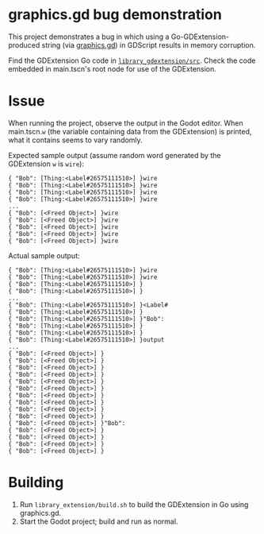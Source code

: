 # graphics.gd bug demonstration

This project demonstrates a bug in which using a Go-GDExtension-produced string (via [graphics.gd](https://github.com/grow-graphics/gd)) in GDScript results in memory corruption.

Find the GDExtension Go code in [`library_gdextension/src`](library_gdextension/src).
Check the code embedded in main.tscn's root node for use of the GDExtension.

# Issue
When running the project, observe the output in the Godot editor. When main.tscn.`w` (the variable containing data from the GDExtension) is printed, what it contains seems to vary randomly.

Expected sample output (assume random word generated by the GDExtension `w` is `wire`):
```
{ "Bob": [Thing:<Label#26575111510>] }wire
{ "Bob": [Thing:<Label#26575111510>] }wire
{ "Bob": [Thing:<Label#26575111510>] }wire
{ "Bob": [Thing:<Label#26575111510>] }wire
...
{ "Bob": [<Freed Object>] }wire
{ "Bob": [<Freed Object>] }wire
{ "Bob": [<Freed Object>] }wire
{ "Bob": [<Freed Object>] }wire
{ "Bob": [<Freed Object>] }wire
```
Actual sample output:
```
{ "Bob": [Thing:<Label#26575111510>] }wire
{ "Bob": [Thing:<Label#26575111510>] }wire
{ "Bob": [Thing:<Label#26575111510>] }
{ "Bob": [Thing:<Label#26575111510>] }
...
{ "Bob": [Thing:<Label#26575111510>] }<Label#
{ "Bob": [Thing:<Label#26575111510>] }
{ "Bob": [Thing:<Label#26575111510>] }"Bob": 
{ "Bob": [Thing:<Label#26575111510>] }
{ "Bob": [Thing:<Label#26575111510>] }
{ "Bob": [Thing:<Label#26575111510>] }output
...
{ "Bob": [<Freed Object>] }
{ "Bob": [<Freed Object>] }
{ "Bob": [<Freed Object>] }
{ "Bob": [<Freed Object>] }
{ "Bob": [<Freed Object>] }
{ "Bob": [<Freed Object>] }
{ "Bob": [<Freed Object>] }
{ "Bob": [<Freed Object>] }
{ "Bob": [<Freed Object>] }
{ "Bob": [<Freed Object>] }
{ "Bob": [<Freed Object>] }"Bob": 
{ "Bob": [<Freed Object>] }
{ "Bob": [<Freed Object>] }
{ "Bob": [<Freed Object>] }
{ "Bob": [<Freed Object>] }

```


# Building
1. Run `library_extension/build.sh` to build the GDExtension in Go using graphics.gd.
2. Start the Godot project; build and run as normal.
